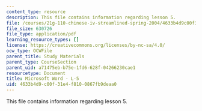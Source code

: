 ```yaml
---
content_type: resource
description: This file contains information regarding lesson 5.
file: /courses/21g-110-chinese-iv-streamlined-spring-2004/4633b4d9c00f31e4f8100867fb9deaa0_MIT21G_110S04_Lesson_5.pdf
file_size: 630726
file_type: application/pdf
learning_resource_types: []
license: https://creativecommons.org/licenses/by-nc-sa/4.0/
ocw_type: OCWFile
parent_title: Study Materials
parent_type: CourseSection
parent_uid: a71475eb-b75e-1fd6-628f-04266230cae1
resourcetype: Document
title: Microsoft Word - L-5
uid: 4633b4d9-c00f-31e4-f810-0867fb9deaa0
---
```

This file contains information regarding lesson 5.
